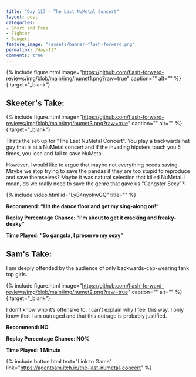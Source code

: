 ```yaml
---
title: "Day 117 - The Last NuMetal Concert"
layout: post
categories:
- Short and Free
- Fighter
- Bangers
feature_image: "/assets/banner-flash-forward.png"
permalink: /day-117
comments: true
---
```


{% include figure.html image="https://github.com/flash-forward-reviews/img/blob/main/img/numet1.png?raw=true" caption="" alt="" %}{:target="_blank"}

## Skeeter's Take:

{% include figure.html image="https://github.com/flash-forward-reviews/img/blob/main/img/numet3.png?raw=true" caption="" alt="" %}{:target="_blank"}

That’s the set-up for “The Last NuMetal Concert”. You play a backwards hat guy that is at a NuMetal concert and if the invading hipsters touch you 5 times, you lose and fail to save NuMetal. 

However, I would like to argue that maybe not everything needs saving. Maybe we stop trying to save the pandas if they are too stupid to reproduce and save themselves? Maybe it was natural selection that killed NuMetal. I mean, do we really need to save the genre that gave us “Gangster Sexy”?: 

{% include video.html id="LyB4nyokwGQ" title="" %}

**Recommend: “Hit the dance floor and get my sing-along on!”**

**Replay Percentage Chance: “I'm about to get it cracking and freaky-deaky”**

**Time Played: “So gangsta, I preserve my sexy”**

## Sam's Take:

I am deeply offended by the audience of only backwards-cap-wearing tank top girls.

{% include figure.html image="https://github.com/flash-forward-reviews/img/blob/main/img/numet2.png?raw=true" caption="" alt="" %}{:target="_blank"}

I don’t know who it’s offensive to, I can’t explain why I feel this way. I only know that I am outraged and that this outrage is probably justified.

**Recommend: NO**

**Replay Percentage Chance: NO%**

**Time Played: 1 Minute**

{% include button.html text="Link to Game" link="https://agentsam.itch.io/the-last-numetal-concert" %}